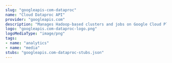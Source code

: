 ```yaml
---
slug: "googleapis-com-dataproc"
name: "Cloud Dataproc API"
provider: "googleapis.com"
description: "Manages Hadoop-based clusters and jobs on Google Cloud Platform."
logo: "googleapis.com-dataproc-logo.png"
logoMediaType: "image/png"
tags:
- name: "analytics"
- name: "media"
stubs: "googleapis.com-dataproc-stubs.json"
---
```

